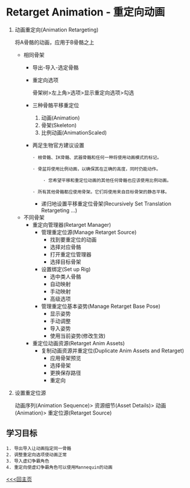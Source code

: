 # Retarget Animation - 重定向动画
1. 动画重定向(Animation Retargeting)

    将A骨骼的动画，应用于B骨骼之上
    + 相同骨架
        - 导出-导入-选定骨骼
        - 重定向选项

            骨架树>左上角>选项>显示重定向选项>勾选
        - 三种骨骼平移重定位
            1. 动画(Animation)
            2. 骨架(Skeleton)
            3. 比例动画(AnimationScaled)
        - 两足生物官方建议设置

            ```
            · 根骨骼、IK骨骼、武器骨骼和任何一种将使用动画模式的标记。

            · 骨盆将使用比例动画，以确保其在正确的高度，同时仍能动作。

                · 您希望平移和重定位动画的其他任何骨骼也应该使用比例动画。

            · 所有其他骨骼都应使用骨架。它们将使用来自目标骨架的静态平移。
            ```
            + 递归地设置平移重定位骨架(Recursively Set Translation Retargeting ...)
    + 不同骨架
        - 重定向管理器(Retarget Manager)
            + 管理重定位源(Manage Retarget Source)
                - 找到要重定位的动画
                - 选择对应骨骼
                - 打开重定位管理器
                - 选择目标骨架
            + 设置绑定(Set up Rig)
                - 选中类人骨骼
                - 自动映射
                - 手动映射
                - 高级选项
            + 管理重定位基本姿势(Manage Retarget Base Pose)
                - 显示姿势
                - 手动调整
                - 导入姿势
                - 使用当前姿势(修改生效)
        - 重定位动画资源(Retarget Anim Assets)
            + 复制动画资源并重定位(Duplicate Anim Assets and Retarget)
                - 应用骨架预览
                - 选择骨架
                - 更换保存路径
                - 重定向
2. 设置重定位源

    动画序列(Animation Sequence)>
    资源细节(Asset Details)>
    动画(Animation)>
    重定位源(Retarget Source)

## 学习目标
    1. 导出导入让动画指定同一骨骼
    2. 调整重定向选项使动画正常
    3. 导入虚幻争霸角色
    4. 重定向使虚幻争霸角色可以使用Mannequin的动画

[<<<回主页](https://github.com/ora-cat/UE4Handbook)